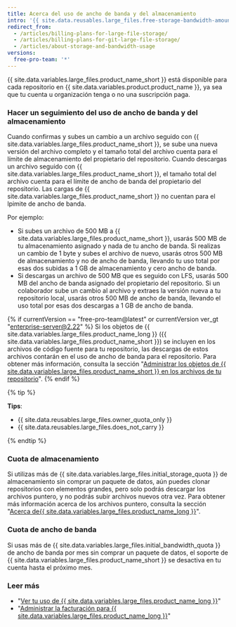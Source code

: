 ```yaml
---
title: Acerca del uso de ancho de banda y del almacenamiento
intro: '{{ site.data.reusables.large_files.free-storage-bandwidth-amount }}'
redirect_from:
  - /articles/billing-plans-for-large-file-storage/
  - /articles/billing-plans-for-git-large-file-storage/
  - /articles/about-storage-and-bandwidth-usage
versions:
  free-pro-team: '*'
---
```


{{ site.data.variables.large_files.product_name_short }} está disponible para cada repositorio en {{ site.data.variables.product.product_name }}, ya sea que tu cuenta u organización tenga o no una suscripción paga.

### Hacer un seguimiento del uso de ancho de banda y del almacenamiento

Cuando confirmas y subes un cambio a un archivo seguido con {{ site.data.variables.large_files.product_name_short }}, se sube una nueva versión del archivo completo y el tamaño total del archivo cuenta para el límite de almacenamiento del propietario del repositorio. Cuando descargas un archivo seguido con {{ site.data.variables.large_files.product_name_short }}, el tamaño total del archivo cuenta para el límite de ancho de banda del propietario del repositorio. Las cargas de {{ site.data.variables.large_files.product_name_short }} no cuentan para el lpimite de ancho de banda.

Por ejemplo:
- Si subes un archivo de 500 MB a {{ site.data.variables.large_files.product_name_short }}, usarás 500 MB de tu almacenamiento asignado y nada de tu ancho de banda. Si realizas un cambio de 1 byte y subes el archivo de nuevo, usarás otros 500 MB de almacenamiento y no de ancho de banda, llevando tu uso total por esas dos subidas a 1 GB de almacenamiento y cero ancho de banda.
- Si descargas un archivo de 500 MB que es seguido con LFS, usarás 500 MB del ancho de banda asignado del propietario del repositorio. Si un colaborador sube un cambio al archivo y extraes la versión nueva a tu repositorio local, usarás otros 500 MB de ancho de banda, llevando el uso total por esas dos descargas a 1 GB de ancho de banda.

{% if currentVersion == "free-pro-team@latest" or currentVersion ver_gt "enterprise-server@2.22" %}
Si los objetos de {{ site.data.variables.large_files.product_name_long }} ({{ site.data.variables.large_files.product_name_short }}) se incluyen en los archivos de código fuente para tu repositorio, las descargas de estos archivos contarán en el uso de ancho de banda para el repositorio. Para obtener más información, consulta la sección "[Administrar los objetos de {{ site.data.variables.large_files.product_name_short }} en los archivos de tu repositorio](/github/administering-a-repository/managing-git-lfs-objects-in-archives-of-your-repository)".
{% endif %}

{% tip %}

**Tips**:
- {{ site.data.reusables.large_files.owner_quota_only }}
- {{ site.data.reusables.large_files.does_not_carry }}

{% endtip %}

### Cuota de almacenamiento

Si utilizas más de {{ site.data.variables.large_files.initial_storage_quota }} de almacenamiento sin comprar un paquete de datos, aún puedes clonar repositorios con elementos grandes, pero solo podrás descargar los archivos puntero, y no podrás subir archivos nuevos otra vez. Para obtener más información acerca de los archivos puntero, consulta la sección "[Acerca de{{ site.data.variables.large_files.product_name_long }}](/github/managing-large-files/about-git-large-file-storage#pointer-file-format)".

### Cuota de ancho de banda

Si usas más de {{ site.data.variables.large_files.initial_bandwidth_quota }} de ancho de banda por mes sin comprar un paquete de datos, el soporte de {{ site.data.variables.large_files.product_name_short }} se desactiva en tu cuenta hasta el próximo mes.

### Leer más

- "[Ver tu uso de {{ site.data.variables.large_files.product_name_long }}](/articles/viewing-your-git-large-file-storage-usage)"
- "[Administrar la facturación para {{ site.data.variables.large_files.product_name_long }}](/articles/managing-billing-for-git-large-file-storage)"

